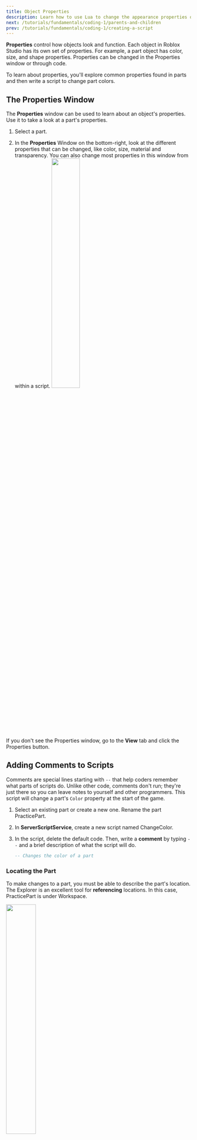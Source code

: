 ```yaml
---
title: Object Properties
description: Learn how to use Lua to change the appearance properties of different objects, such as color and shape.
next: /tutorials/fundamentals/coding-1/parents-and-children
prev: /tutorials/fundamentals/coding-1/creating-a-script
---
```


**Properties** control how objects look and function. Each object in Roblox Studio has its own set of properties. For example, a part object has color, size, and shape properties. Properties can be changed in the Properties window or through code.

To learn about properties, you'll explore common properties found in parts and then write a script to change part colors.

## The Properties Window

The **Properties** window can be used to learn about an object's properties. Use it to take a look at a part's properties.

1. Select a part.

2. In the **Properties** Window on the bottom-right, look at the different properties that can be changed, like color, size, material and transparency. You can also change most properties in this window from within a script.
   <img src="../../../assets/education/coding-1/part-properties_400.png" width="40%" />

If you don't see the Properties window, go to the **View** tab and click the Properties button.

## Adding Comments to Scripts

Comments are special lines starting with `--` that help coders remember what parts of scripts do. Unlike other code, comments don't run; they're just there so you can leave notes to yourself and other programmers. This script will change a part's `Color` property at the start of the game.

1. Select an existing part or create a new one. Rename the part PracticePart.

2. In **ServerScriptService**, create a new script named ChangeColor.

3. In the script, delete the default code. Then, write a **comment** by typing `--` and a brief description of what the script will do.

   ```lua title = 'Describes what the script does'
   -- Changes the color of a part
   ```

### Locating the Part

To make changes to a part, you must be able to describe the part's location. The Explorer is an excellent tool for **referencing** locations. In this case, PracticePart is under Workspace.

<img src="../../../assets/education/coding-1/practice-part_400.png" width="40%" />

Now that you know where the part is, the part's location needs to be translated into something a script can understand.

1. Under the comment, type `workspace.PracticePart`.

   ```lua title = 'References PracticePart in Workspace'
   -- Changes the color of a part
   workspace.PracticePart
   ```

    <Alert severity="info">
    A long way to get to Workspace would be `workspace`. However, needing to access Workspace is so common that Roblox made the keyword `workspace` as a shortcut.
    </Alert>

### Changing a Property with Code

You'll use an RGB value to change the part's color. Computers use **RGB values**, the combination of red, green, and blue, to create all the colors on your screen.

RGB values use three numbers from 0 to 255, separated by commas. For example, black is `(0, 0, 0)` while white is `(255, 255, 255)`.

For the part, the script will change its Color property to a new Color3, a data type that stores colors.

1. After `PracticePart`, type `.Color` to access the Color property.

   ```lua title = 'Accesses the Color property'
   -- Changes the color of a part
   workspace.PracticePart.Color
   ```

   <Alert severity="info">
    Roblox will autocomplete words as you type to help speed up the coding process. You can use the arrow keys to move down the list when the words appear. Pick an option by pressing <kbd>Enter</kbd>.
   </Alert>

2. Next, type `= Datatype.Color3.fromRGB()` This code will allow you to assign a new color.

   ```lua title = 'Uses Color3.fromRGB()'
   -- Changes the color of a part
   workspace.PracticePart.Color = Color3.fromRGB()
   ```

3. RGB color values can be manually typed inside the parentheses, but using the color picker is easier. Click **inside** the parentheses, and then click the color wheel. Follow the popup to create a color.

   <img src="../../../assets/education/coding-1/color-picker_800x140.png" width="80%" />

   Your code should look similar to the code below.

   ```lua title='Updates the color of PracticePart'
   -- Changes the color of a part
   workspace.PracticePart.Color = Color3.fromRGB(255, 230, 50)
   ```

   <Alert severity="info">
   If you want to type an RGB value manually, make sure each number is between 0 to 255 and separated by commas, such as (10, 50, 10).
   </Alert>

4. Press **Play** to test that your part changes color.

## Summary

All objects have properties. Parts have properties like color and transparency. At the same time, other object types have their unique properties.

To change the color of a part, you need to be able to describe where to find it. If the part is in Workspace, use the keyword `workspace`. Then use dot operators to state the desired part and access its properties.
